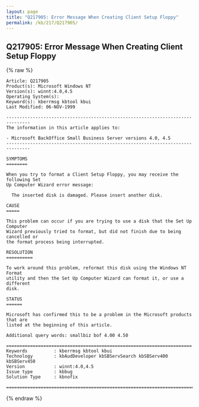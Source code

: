```yaml
---
layout: page
title: "Q217905: Error Message When Creating Client Setup Floppy"
permalink: /kb/217/Q217905/
---
```


## Q217905: Error Message When Creating Client Setup Floppy

{% raw %}

	Article: Q217905
	Product(s): Microsoft Windows NT
	Version(s): winnt:4.0,4.5
	Operating System(s): 
	Keyword(s): kberrmsg kbtool kbui
	Last Modified: 06-NOV-1999
	
	-------------------------------------------------------------------------------
	The information in this article applies to:
	
	- Microsoft BackOffice Small Business Server versions 4.0, 4.5 
	-------------------------------------------------------------------------------
	
	SYMPTOMS
	========
	
	When you try to format a Client Setup Floppy, you may receive the following Set
	Up Computer Wizard error message:
	
	  The inserted disk is damaged. Please insert another disk.
	
	CAUSE
	=====
	
	This problem can occur if you are trying to use a disk that the Set Up Computer
	Wizard previously tried to format, but did not finish due to being cancelled or
	the format process being interrupted.
	
	RESOLUTION
	==========
	
	To work around this problem, reformat this disk using the Windows NT Format
	utility and then the Set Up Computer Wizard can format it, or use a different
	disk.
	
	STATUS
	======
	
	Microsoft has confirmed this to be a problem in the Microsoft products that are
	listed at the beginning of this article.
	
	Additional query words: smallbiz bof 4.00 4.50
	
	======================================================================
	Keywords          : kberrmsg kbtool kbui 
	Technology        : kbAudDeveloper kbSBServSearch kbSBServ400 kbSBServ450
	Version           : winnt:4.0,4.5
	Issue type        : kbbug
	Solution Type     : kbnofix
	
	=============================================================================
	

{% endraw %}
